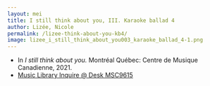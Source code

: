 ```yaml
---
layout: mei
title: I still think about you, III. Karaoke ballad 4
author: Lizée, Nicole
permalink: /lizee-think-about-you-kb4/
image: lizee_i_still_think_about_you003_karaoke_ballad_4-1.png
---
```


- In *I still think about you.* Montréal Québec: Centre de Musique Canadienne, 2021.
- <a href="https://tufts.primo.exlibrisgroup.com/permalink/01TUN_INST/1kc9gia/alma991018677203903851" target="_blank">Music Library Inquire @ Desk MSC9615</a>
